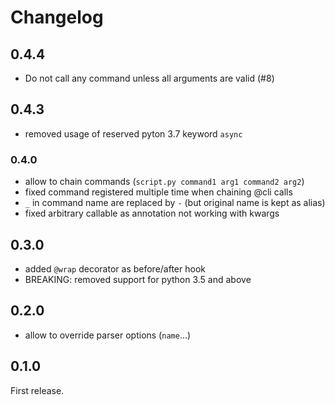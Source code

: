 # Changelog

## 0.4.4

-  Do not call any command unless all arguments are valid (#8)

## 0.4.3

- removed usage of reserved pyton 3.7 keyword `async`

### 0.4.0

- allow to chain commands (`script.py command1 arg1 command2 arg2`)
- fixed command registered multiple time when chaining @cli calls
- `_` in command name are replaced by `-` (but original name is kept as alias)
- fixed arbitrary callable as annotation not working with kwargs

## 0.3.0

- added `@wrap` decorator as before/after hook
- BREAKING: removed support for python 3.5 and above

## 0.2.0

- allow to override parser options (`name`…)

## 0.1.0

First release.
